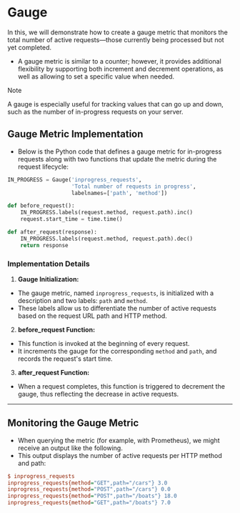 # Gauge
In this, we will demonstrate how to create a gauge metric that monitors the total number of active requests—those currently being processed but not yet completed. 

- A gauge metric is similar to a counter; however, it provides additional flexibility by supporting both increment and decrement operations, as well as allowing to set a specific value when needed.

> [!NOTE]
> A gauge is especially useful for tracking values that can go up and down, such as the number of in-progress requests on your server.

## Gauge Metric Implementation
- Below is the Python code that defines a gauge metric for in-progress requests along with two functions that update the metric during the request lifecycle:

```py
IN_PROGRESS = Gauge('inprogress_requests',
                    'Total number of requests in progress',
                    labelnames=['path', 'method'])

def before_request():
    IN_PROGRESS.labels(request.method, request.path).inc()
    request.start_time = time.time()

def after_request(response):
    IN_PROGRESS.labels(request.method, request.path).dec()
    return response
```

### Implementation Details
1. **Gauge Initialization:**
- The gauge metric, named `inprogress_requests`, is initialized with a description and two labels: `path` and `method`. 
- These labels allow us to differentiate the number of active requests based on the request URL path and HTTP method.

2. **before_request Function:**
- This function is invoked at the beginning of every request. 
- It increments the gauge for the corresponding `method` and `path`, and records the request's start time.

3. **after_request Function:**
- When a request completes, this function is triggered to decrement the gauge, thus reflecting the decrease in active requests.

---

## Monitoring the Gauge Metric
- When querying the metric (for example, with Prometheus), we might receive an output like the following. 
- This output displays the number of active requests per HTTP method and path:

```ini
$ inprogress_requests
inprogress_requests{method="GET",path="/cars"} 3.0
inprogress_requests{method="POST",path="/cars"} 0.0
inprogress_requests{method="POST",path="/boats"} 18.0
inprogress_requests{method="GET",path="/boats"} 7.0
```
